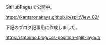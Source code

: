 GitHubPagesで公開中。

https://kantaronakaya.github.io/splitView_02/

下記のブログ記事用に作成しました。

https://satoimo.blog/css-position-split-layout/
